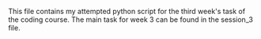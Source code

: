 This file contains my attempted python script for the third week's task of the coding course.
The main task for week 3 can be found in the session_3 file.
